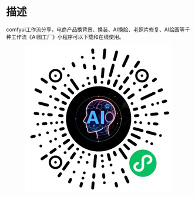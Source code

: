 # 描述

comfyui工作流分享，电商产品换背景、换装、AI换脸、老照片修复、AI绘画等千种工作流《AI图工厂》小程序可以下载和在线使用。
<br/>
<div align="center">
    <img src="assets/miniapp/miniapp.jpg" width="400" alt="AI图工厂" />
</div>

